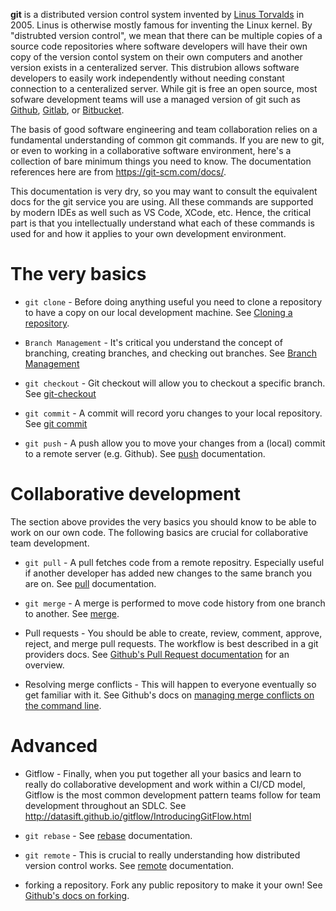 **git** is a distributed version control system invented by [Linus Torvalds](https://en.wikipedia.org/wiki/Linus_Torvalds) in 2005. Linus is otherwise mostly famous for inventing the Linux kernel. By "distrubted version control", we mean that there can be multiple copies of a source code repositories where software developers will have their own copy of the version contol system on their own computers and another version exists in a centeralized server. This distrubion allows software developers to easily work independently without needing constant connection to a centeralized server. While git is free an open source, most sofware development teams will use a managed version of git such as [Github](https://github.com/), [Gitlab](https://about.gitlab.com/), or [Bitbucket](https://bitbucket.org/).

The basis of good software engineering and team collaboration relies on a fundamental understanding of common git commands. If you are new to git, or even to working in a collaborative software environment, here's a collection of bare minimum things you need to know. The documentation references here are from https://git-scm.com/docs/.

This documentation is very dry, so you may want to consult the equivalent docs for the git service you are using. All these commands are supported by modern IDEs as well such as VS Code, XCode, etc. Hence, the critical part is that you intellectually understand what each of these commands is used for and how it applies to your own development environment.

# The very basics

* `git clone` - Before doing anything useful you need to clone a repository to have a copy on our local development machine. See [Cloning a repository](https://git-scm.com/docs/git-clone).

* `Branch Management` - It's critical you understand the concept of branching, creating branches, and checking out branches. See [Branch Management](https://git-scm.com/book/en/v2/Git-Branching-Branch-Management)

* `git checkout` - Git checkout will allow you to checkout a specific branch. See [git-checkout](https://git-scm.com/docs/git-checkout)

* `git commit` - A commit will record yoru changes to your local repository. See [git commit](https://git-scm.com/docs/git-commit)

* `git push` - A push allow you to move your changes from a (local) commit to a remote server (e.g. Github). See [push](https://git-scm.com/docs/git-push) documentation.

# Collaborative development

The section above provides the very basics you should know to be able to work on our own code. The following basics are crucial for collaborative team development.

* `git pull` - A pull fetches code from a remote repositry. Especially useful if another developer has added new changes to the same branch you are on. See [pull](https://git-scm.com/docs/git-pull) documentation.

* `git merge` - A merge is performed to move code history from one branch to another. See [merge](https://git-scm.com/docs/git-merge).

* Pull requests - You should be able to create, review, comment, approve, reject, and merge pull requests. The workflow is best described in a git providers docs. See [Github's Pull Request documentation](https://docs.github.com/en/pull-requests/collaborating-with-pull-requests/proposing-changes-to-your-work-with-pull-requests/about-pull-requests) for an overview.

* Resolving merge conflicts - This will happen to everyone eventually so get familiar with it. See Github's docs on [managing merge conflicts on the command line](https://docs.github.com/en/pull-requests/collaborating-with-pull-requests/addressing-merge-conflicts/resolving-a-merge-conflict-using-the-command-line).

# Advanced

* Gitflow - Finally, when you put together all your basics and learn to really do collaborative development and work within a CI/CD model, Gitflow is the most common development pattern teams follow for team development throughout an SDLC. See http://datasift.github.io/gitflow/IntroducingGitFlow.html

* `git rebase` - See [rebase](https://git-scm.com/docs/git-rebase) documentation.

* `git remote` - This is crucial to really understanding how distributed version control works. See [remote](https://git-scm.com/docs/git-remote) documentation.

* forking a repository. Fork any public repository to make it your own! See [Github's docs on forking](https://docs.github.com/en/get-started/quickstart/fork-a-repo). 
